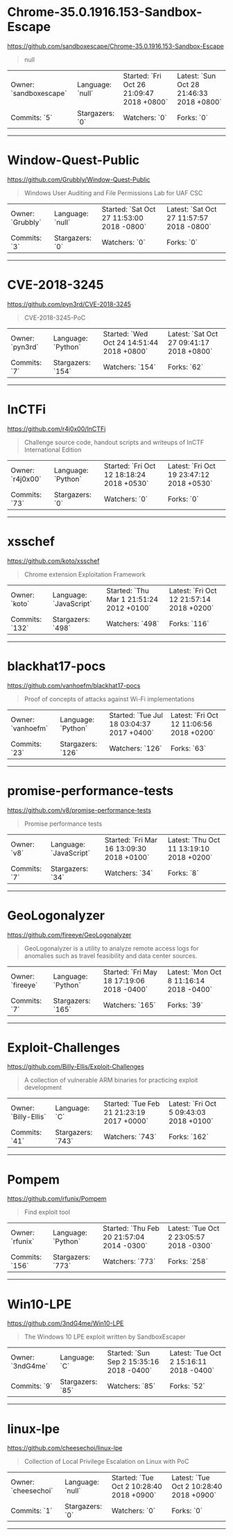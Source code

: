 # Chrome-35.0.1916.153-Sandbox-Escape

https://github.com/sandboxescape/Chrome-35.0.1916.153-Sandbox-Escape
<blockquote>
null
</blockquote>

<table>
<tr><td>Owner: `sandboxescape`</td>
    <td>Language: `null`</td>
    <td>Started: `Fri Oct 26 21:09:47 2018 +0800`</td>
    <td>Latest: `Sun Oct 28 21:46:33 2018 +0800`</td></tr>
<tr><td>Commits: `5`</td>
    <td>Stargazers: `0`</td>
    <td>Watchers: `0`</td>
    <td>Forks: `0`</td></tr>
</table>

---

# Window-Quest-Public

https://github.com/Grubbly/Window-Quest-Public
<blockquote>
Windows User Auditing and File Permissions Lab for UAF CSC
</blockquote>

<table>
<tr><td>Owner: `Grubbly`</td>
    <td>Language: `null`</td>
    <td>Started: `Sat Oct 27 11:53:00 2018 -0800`</td>
    <td>Latest: `Sat Oct 27 11:57:57 2018 -0800`</td></tr>
<tr><td>Commits: `3`</td>
    <td>Stargazers: `0`</td>
    <td>Watchers: `0`</td>
    <td>Forks: `0`</td></tr>
</table>

---

# CVE-2018-3245

https://github.com/pyn3rd/CVE-2018-3245
<blockquote>
CVE-2018-3245-PoC
</blockquote>

<table>
<tr><td>Owner: `pyn3rd`</td>
    <td>Language: `Python`</td>
    <td>Started: `Wed Oct 24 14:51:44 2018 +0800`</td>
    <td>Latest: `Sat Oct 27 09:41:17 2018 +0800`</td></tr>
<tr><td>Commits: `7`</td>
    <td>Stargazers: `154`</td>
    <td>Watchers: `154`</td>
    <td>Forks: `62`</td></tr>
</table>

---

# InCTFi

https://github.com/r4j0x00/InCTFi
<blockquote>
Challenge source code, handout scripts and writeups of InCTF International Edition
</blockquote>

<table>
<tr><td>Owner: `r4j0x00`</td>
    <td>Language: `Python`</td>
    <td>Started: `Fri Oct 12 18:18:24 2018 +0530`</td>
    <td>Latest: `Fri Oct 19 23:47:12 2018 +0530`</td></tr>
<tr><td>Commits: `73`</td>
    <td>Stargazers: `0`</td>
    <td>Watchers: `0`</td>
    <td>Forks: `0`</td></tr>
</table>

---

# xsschef

https://github.com/koto/xsschef
<blockquote>
Chrome extension Exploitation Framework
</blockquote>

<table>
<tr><td>Owner: `koto`</td>
    <td>Language: `JavaScript`</td>
    <td>Started: `Thu Mar 1 21:51:24 2012 +0100`</td>
    <td>Latest: `Fri Oct 12 21:57:14 2018 +0200`</td></tr>
<tr><td>Commits: `132`</td>
    <td>Stargazers: `498`</td>
    <td>Watchers: `498`</td>
    <td>Forks: `116`</td></tr>
</table>

---

# blackhat17-pocs

https://github.com/vanhoefm/blackhat17-pocs
<blockquote>
Proof of concepts of attacks against Wi-Fi implementations
</blockquote>

<table>
<tr><td>Owner: `vanhoefm`</td>
    <td>Language: `Python`</td>
    <td>Started: `Tue Jul 18 03:04:37 2017 +0400`</td>
    <td>Latest: `Fri Oct 12 11:06:56 2018 +0200`</td></tr>
<tr><td>Commits: `23`</td>
    <td>Stargazers: `126`</td>
    <td>Watchers: `126`</td>
    <td>Forks: `63`</td></tr>
</table>

---

# promise-performance-tests

https://github.com/v8/promise-performance-tests
<blockquote>
Promise performance tests
</blockquote>

<table>
<tr><td>Owner: `v8`</td>
    <td>Language: `JavaScript`</td>
    <td>Started: `Fri Mar 16 13:09:30 2018 +0100`</td>
    <td>Latest: `Thu Oct 11 13:19:10 2018 +0200`</td></tr>
<tr><td>Commits: `7`</td>
    <td>Stargazers: `34`</td>
    <td>Watchers: `34`</td>
    <td>Forks: `8`</td></tr>
</table>

---

# GeoLogonalyzer

https://github.com/fireeye/GeoLogonalyzer
<blockquote>
GeoLogonalyzer is a utility to analyze remote access logs for anomalies such as travel feasibility and data center sources.
</blockquote>

<table>
<tr><td>Owner: `fireeye`</td>
    <td>Language: `Python`</td>
    <td>Started: `Fri May 18 17:19:06 2018 -0400`</td>
    <td>Latest: `Mon Oct 8 11:16:14 2018 -0400`</td></tr>
<tr><td>Commits: `7`</td>
    <td>Stargazers: `165`</td>
    <td>Watchers: `165`</td>
    <td>Forks: `39`</td></tr>
</table>

---

# Exploit-Challenges

https://github.com/Billy-Ellis/Exploit-Challenges
<blockquote>
A collection of vulnerable ARM binaries for practicing exploit development
</blockquote>

<table>
<tr><td>Owner: `Billy-Ellis`</td>
    <td>Language: `C`</td>
    <td>Started: `Tue Feb 21 21:23:19 2017 +0000`</td>
    <td>Latest: `Fri Oct 5 09:43:03 2018 +0100`</td></tr>
<tr><td>Commits: `41`</td>
    <td>Stargazers: `743`</td>
    <td>Watchers: `743`</td>
    <td>Forks: `162`</td></tr>
</table>

---

# Pompem

https://github.com/rfunix/Pompem
<blockquote>
Find exploit tool
</blockquote>

<table>
<tr><td>Owner: `rfunix`</td>
    <td>Language: `Python`</td>
    <td>Started: `Thu Feb 20 21:57:04 2014 -0300`</td>
    <td>Latest: `Tue Oct 2 23:05:57 2018 -0300`</td></tr>
<tr><td>Commits: `156`</td>
    <td>Stargazers: `773`</td>
    <td>Watchers: `773`</td>
    <td>Forks: `258`</td></tr>
</table>

---

# Win10-LPE

https://github.com/3ndG4me/Win10-LPE
<blockquote>
The Windows 10 LPE exploit written by SandboxEscaper
</blockquote>

<table>
<tr><td>Owner: `3ndG4me`</td>
    <td>Language: `C`</td>
    <td>Started: `Sun Sep 2 15:35:16 2018 -0400`</td>
    <td>Latest: `Tue Oct 2 15:16:11 2018 -0400`</td></tr>
<tr><td>Commits: `9`</td>
    <td>Stargazers: `85`</td>
    <td>Watchers: `85`</td>
    <td>Forks: `52`</td></tr>
</table>

---

# linux-lpe

https://github.com/cheesechoi/linux-lpe
<blockquote>
Collection of Local Privilege Escalation on Linux with PoC
</blockquote>

<table>
<tr><td>Owner: `cheesechoi`</td>
    <td>Language: `null`</td>
    <td>Started: `Tue Oct 2 10:28:40 2018 +0900`</td>
    <td>Latest: `Tue Oct 2 10:28:40 2018 +0900`</td></tr>
<tr><td>Commits: `1`</td>
    <td>Stargazers: `0`</td>
    <td>Watchers: `0`</td>
    <td>Forks: `0`</td></tr>
</table>

---

